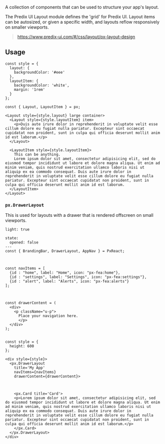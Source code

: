 A collection of components that can be used to structure your app's layout.

The Predix UI Layout module defines the 'grid' for Predix UI. Layout items can be autosized, or given a specific width, and layouts reflow responsively on smaller viewports.

> https://www.predix-ui.com/#/css/layout/px-layout-design

## Usage

```react
const style = {
  layout: {
    backgroundColor: '#eee'
  },
  layoutItem: {
    backgroundColor: 'white',
    margin: '1rem'
  }
};

const { Layout, LayoutItem } = px;

<Layout style={style.layout} large container>
  <Layout style={style.layoutItem} item>
    <p>Duis aute irure dolor in reprehenderit in voluptate velit esse cillum dolore eu fugiat nulla pariatur. Excepteur sint occaecat cupidatat non proident, sunt in culpa qui officia deserunt mollit anim id est laborum.</p>
  </Layout>

  <LayoutItem style={style.layoutItem}>
    This can be anything.
    Lorem ipsum dolor sit amet, consectetur adipisicing elit, sed do eiusmod tempor incididunt ut labore et dolore magna aliqua. Ut enim ad minim veniam, quis nostrud exercitation ullamco laboris nisi ut aliquip ex ea commodo consequat. Duis aute irure dolor in reprehenderit in voluptate velit esse cillum dolore eu fugiat nulla pariatur. Excepteur sint occaecat cupidatat non proident, sunt in culpa qui officia deserunt mollit anim id est laborum.
  </LayoutItem>
</Layout>
```




### `px.DrawerLayout`
This is used for layouts with a drawer that is rendered offscreen on small viewports.

```react
light: true

state:
  opened: false
---
const { BrandingBar, DrawerLayout, AppNav } = PxReact;



const navItems = [
  {id : "home", label: "Home", icon: "px-fea:home"},
  {id : "settings", label: "Settings", icon: "px-fea:settings"},
  {id : "alert", label: "Alerts", icon: "px-fea:alerts"}
];



const drawerContent = (
  <div>
    <p className="u-p">
      Place your navigation here.
      </p>
  </div>
);


const style = {
  height: 600
};

<div style={style}>
  <px.DrawerLayout
    title='My App'
    navItems={navItems}
    drawerContent={drawerContent}>



    <px.Card title='Card'>
    <p>Lorem ipsum dolor sit amet, consectetur adipisicing elit, sed do eiusmod tempor incididunt ut labore et dolore magna aliqua. Ut enim ad minim veniam, quis nostrud exercitation ullamco laboris nisi ut aliquip ex ea commodo consequat. Duis aute irure dolor in reprehenderit in voluptate velit esse cillum dolore eu fugiat nulla pariatur. Excepteur sint occaecat cupidatat non proident, sunt in culpa qui officia deserunt mollit anim id est laborum.</p>
    </px.Card>
  </px.DrawerLayout>
</div>
```
